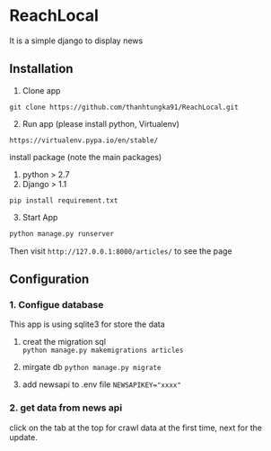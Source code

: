 # ReachLocal
It is a simple django to display news 
## Installation

1. Clone app 
```
git clone https://github.com/thanhtungka91/ReachLocal.git
```
2. Run app (please install python, Virtualenv)  
```
https://virtualenv.pypa.io/en/stable/
```
install package (note the main packages) 
1. python > 2.7 
2. Django > 1.1 
```
pip install requirement.txt 
```

3. Start App 

```bash
python manage.py runserver
```

Then visit `http://127.0.0.1:8000/articles/` to see the page 

## Configuration
### 1. Configue database 
This app is using sqlite3 for store the data 
1. creat the migration sql  
```python manage.py makemigrations articles```
2. mirgate db 
```python manage.py migrate```

3. add newsapi to .env file 
```NEWSAPIKEY="xxxx"```
### 2. get data from news api 
click on the tab at the top for crawl data at the first time, next for the update. 
